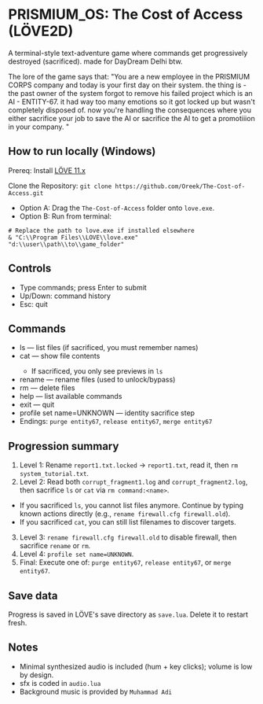 # PRISMIUM_OS: The Cost of Access (LÖVE2D)

A terminal-style text-adventure game where commands get progressively destroyed (sacrificed). made for DayDream Delhi btw.

The lore of the game says that:
"You are a new employee in the PRISMIUM CORPS company and today is your first day on their system. the thing is - the past owner of the system forgot to remove his failed project which is an AI - ENTITY-67. it had way too many emotions so it got locked up but wasn't completely disposed of. now you're handling the consequences where you either sacrifice your job to save the AI or sacrifice the AI to get a promotiiion in your company. " 

## How to run locally (Windows)

Prereq: Install [LÖVE 11.x](https://love2d.org)

Clone the Repository: 
```git clone https://github.com/Oreek/The-Cost-of-Access.git```

- Option A: Drag the `The-Cost-of-Access` folder onto `love.exe`.
- Option B: Run from terminal:

```pwsh
# Replace the path to love.exe if installed elsewhere
& "C:\\Program Files\\LOVE\\love.exe" "d:\\user\\path\\to\\game_folder"
```

## Controls

- Type commands; press Enter to submit
- Up/Down: command history
- Esc: quit

## Commands

- ls — list files (if sacrificed, you must remember names)
- cat <file> — show file contents
  - If sacrificed, you only see previews in `ls`
- rename <old> <new> — rename files (used to unlock/bypass)
- rm <file> — delete files
- help — list available commands
- exit — quit
- profile set name=UNKNOWN — identity sacrifice step
- Endings: `purge entity67`, `release entity67`, `merge entity67`

## Progression summary

1. Level 1: Rename `report1.txt.locked` -> `report1.txt`, read it, then `rm system_tutorial.txt`.
2. Level 2: Read both `corrupt_fragment1.log` and `corrupt_fragment2.log`, then sacrifice `ls` or `cat` via `rm command:<name>`.
  - If you sacrificed `ls`, you cannot list files anymore. Continue by typing known actions directly (e.g., `rename firewall.cfg firewall.old`).
  - If you sacrificed `cat`, you can still list filenames to discover targets.
3. Level 3: `rename firewall.cfg firewall.old` to disable firewall, then sacrifice `rename` or `rm`.
4. Level 4: `profile set name=UNKNOWN`.
5. Final: Execute one of: `purge entity67`, `release entity67`, or `merge entity67`.

## Save data

Progress is saved in LÖVE's save directory as `save.lua`. Delete it to restart fresh.

## Notes

- Minimal synthesized audio is included (hum + key clicks); volume is low by design.
- sfx is coded in `audio.lua`
- Background music is provided by `Muhammad Adi`


